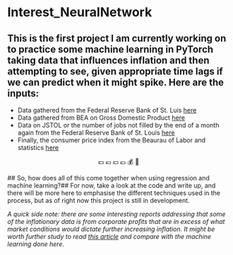 # Interest_NeuralNetwork
## This is the first project I am currently working on to practice some machine learning in PyTorch taking data that influences inflation and then attempting to see, given appropriate time lags if we can predict when it might spike. Here are the inputs:
* Data gathered from the Federal Reserve Bank of St. Luis [here](/https://fred.stlouisfed.org/series/M1SL/)
* Data gathered from BEA on Gross Domestic Product [here](/https://apps.bea.gov/iTable/?reqid=19&step=2&isuri=1&categories=survey#eyJhcHBpZCI6MTksInN0ZXBzIjpbMSwyLDNdLCJkYXRhIjpbWyJjYXRlZ29yaWVzIiwiU3VydmV5Il0sWyJOSVBBX1RhYmxlX0xpc3QiLCIzIl1dfQ==)
* Data on JSTOL or the number of jobs not filled by the end of a month again from the Federal Reserve Bank of St. Louis [here](/https://fred.stlouisfed.org/series/JTSJOL)
* Finally, the consumer price index from the Beaurau of Labor and statistics [here](/https://data.bls.gov/timeseries/CUUR0000SA0&output_view=pct_12mths)

<p align="center">💵 💶 💴 💷 💰 💸 </p>
## So, how does all of this come together when using regression and machine learning?## 
For now, take a look at the code and write up, and there will be more here to emphasise the different techniques used in the process, but as of right now this project is still in development. 




*A quick side note: there are some interesting reports addressing that some of the inflationary data is from corporate profits that are in excess of what market conditions would dictate further increasing inflation. It might be worth further study to read [this article](/https://www.ineteconomics.org/perspectives/blog/profit-inflation-is-real) and compare with the machine learning done here.* 

